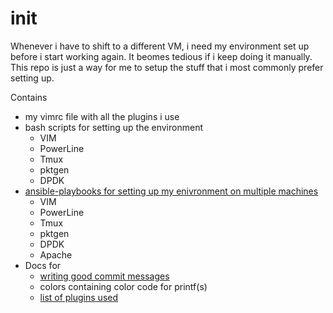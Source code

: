 # init

Whenever i have to shift to a different VM, i need my environment set up before i start working again. It beomes tedious if i keep doing it manually. This repo is just a way for me to setup the stuff that i most commonly prefer setting up.

Contains 
- my vimrc file with all the plugins i use
- bash scripts for setting up the environment
    - VIM
    - PowerLine
    - Tmux
    - pktgen
    - DPDK
- [ansible-playbooks for setting up my enivronment on multiple machines](ansible/README.md)
    - VIM
    - PowerLine
    - Tmux 
    - pktgen
    - DPDK
    - Apache
- Docs for
    - [writing good commit messages](writing_good_commits.md)
    - colors containing color code for printf(s)
    - [list of plugins used](docs/listplugins.md)
